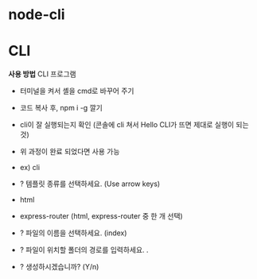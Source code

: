 # node-cli
# CLI
**사용 방법**
CLI 프로그램
  - 터미널을 켜서 셸을 cmd로 바꾸어 주기
  - 코드 복사 후, npm i -g 깔기
  - cli이 잘 실행되는지 확인 (콘솔에 cli 쳐서 Hello CLI가 뜨면 제대로 실행이 되는 것)
 
  - 위 과정이 완료 되었다면 사용 가능

  - ex) cli
  - ? 템플릿 종류를 선택하세요. (Use arrow keys)
  -   html
  -   express-router (html, express-router 중 한 개 선택)
  - ? 파일의 이름을 선택하세요. (index)
  - ? 파일이 위치할 폴더의 경로를 입력하세요. .
  - ? 생성하시겠습니까? (Y/n)